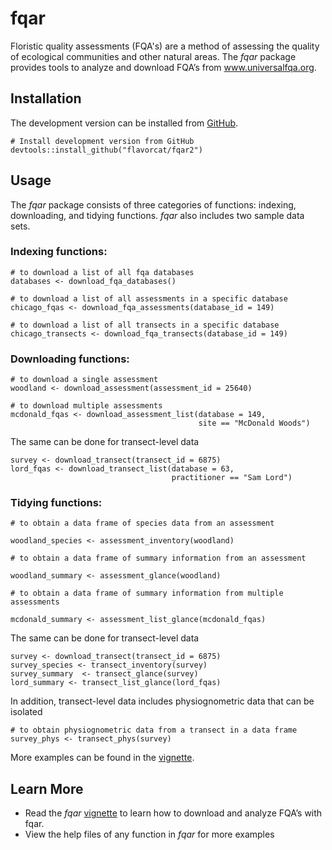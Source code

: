 # fqar

Floristic quality assessments (FQA's) are a method of assessing the quality of ecological communities and other natural areas. The *fqar* package provides tools to analyze and download FQA’s from www.universalfqa.org.

## Installation

The development version can be installed from [GitHub](https://github.com/flavorcat/fqar2).

```{r install}
# Install development version from GitHub 
devtools::install_github("flavorcat/fqar2")
```

## Usage 

The *fqar* package consists of three categories of functions: indexing, downloading, and tidying functions. *fqar* also includes two sample data sets.

### Indexing functions: 

```{r indexing}
# to download a list of all fqa databases 
databases <- download_fqa_databases()

# to download a list of all assessments in a specific database
chicago_fqas <- download_fqa_assessments(database_id = 149) 

# to download a list of all transects in a specific database
chicago_transects <- download_fqa_transects(database_id = 149)
```

### Downloading functions:

```{r downloading}
# to download a single assessment
woodland <- download_assessment(assessment_id = 25640)

# to download multiple assessments
mcdonald_fqas <- download_assessment_list(database = 149,
                                          site == "McDonald Woods")
```

The same can be done for transect-level data 

```{r downloading2}
survey <- download_transect(transect_id = 6875)
lord_fqas <- download_transect_list(database = 63,
                                    practitioner == "Sam Lord")
```

### Tidying functions:

```{r tidying}
# to obtain a data frame of species data from an assessment 

woodland_species <- assessment_inventory(woodland)

# to obtain a data frame of summary information from an assessment 

woodland_summary <- assessment_glance(woodland)

# to obtain a data frame of summary information from multiple assessments 

mcdonald_summary <- assessment_list_glance(mcdonald_fqas)
```

The same can be done for transect-level data

```{r tidying2}
survey <- download_transect(transect_id = 6875)
survey_species <- transect_inventory(survey)
survey_summary  <- transect_glance(survey)
lord_summary <- transect_list_glance(lord_fqas)
```

In addition, transect-level data includes physiognometric data that can be isolated 

```{r tidying3}
# to obtain physiognometric data from a transect in a data frame
survey_phys <- transect_phys(survey)
```

More examples can be found in the [vignette](https://github.com/flavorcat/fqar2/blob/main/vignettes/fqar.Rmd).

## Learn More 
* Read the *fqar* [vignette](https://github.com/flavorcat/fqar2/blob/main/vignettes/fqar.Rmd) to learn how to download and analyze FQA’s with fqar.
* View the help files of any function in *fqar* for more examples 
